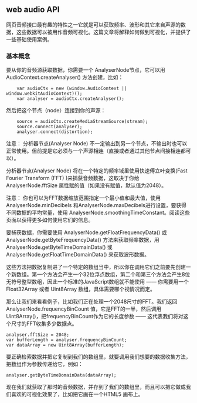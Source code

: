 ## web audio API

网页音频接口最有趣的特性之一它就是可以获取频率、波形和其它来自声源的数据，这些数据可以被用作音频可视化。这篇文章将解释如何做到可视化，并提供了一些基础使用案例。


### 基本概念

要从你的音频源获取数据，你需要一个 AnalyserNode节点，它可以用 AudioContext.createAnalyser() 方法创建，比如：

```
    var audioCtx = new (window.AudioContext || window.webkitAudioContext)();
    var analyser = audioCtx.createAnalyser();
```

然后把这个节点（node）连接到你的声源：

```
    source = audioCtx.createMediaStreamSource(stream);
    source.connect(analyser);
    analyser.connect(distortion);
```

<p bgcolor ="#fff3d4">注意： 分析器节点(Analyser Node) 不一定输出到另一个节点，不输出时也可以正常使用。但前提是它必须与一个声源相连（直接或者通过其他节点间接相连都可以）。</p>

分析器节点(Analyser Node) 将在一个特定的频率域里使用快速傅立叶变换(Fast Fourier Transform (FFT) )来捕获音频数据，这取决于你给 AnalyserNode.fftSize 属性赋的值（如果没有赋值，默认值为2048）。

<p>注意： 你也可以为FFT数据缩放范围指定一个最小值和最大值，使用AnalyserNode.minDecibels 和AnalyserNode.maxDecibels进行设置，要获得不同数据的平均常量，使用 AnalyserNode.smoothingTimeConstant。阅读这些页面以获得更多如何使用它们的信息。</p>

要捕获数据，你需要使用 AnalyserNode.getFloatFrequencyData() 或 AnalyserNode.getByteFrequencyData() 方法来获取频率数据，用 AnalyserNode.getByteTimeDomainData() 或 AnalyserNode.getFloatTimeDomainData() 来获取波形数据。

这些方法把数据复制进了一个特定的数组当中，所以你在调用它们之前要先创建一个新数组。第一个方法会产生一个32位浮点数组，第二个和第三个方法会产生8位无符号整型数组，因此一个标准的JavaScript数组就不能使用 —— 你需要用一个 Float32Array 或者 Uint8Array 数组，具体需要哪个视情况而定。

那么让我们来看看例子，比如我们正在处理一个2048尺寸的FFT。我们返回 AnalyserNode.frequencyBinCount 值，它是FFT的一半，然后调用Uint8Array()，把frequencyBinCount作为它的长度参数 —— 这代表我们将对这个尺寸的FFT收集多少数据点。

```
analyser.fftSize = 2048;
var bufferLength = analyser.frequencyBinCount;
var dataArray = new Uint8Array(bufferLength);
```

要正确检索数据并把它复制到我们的数组里，就要调用我们想要的数据收集方法，把数组作为参数传递给它，例如：

```
analyser.getByteTimeDomainData(dataArray);
```

现在我们就获取了那时的音频数据，并存到了我们的数组里，而且可以把它做成我们喜欢的可视化效果了，比如把它画在一个HTML5 <canvas> 画布上。


